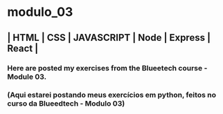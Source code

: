 # modulo_03

## | HTML | CSS | JAVASCRIPT | Node | Express | React |
### Here are posted my exercises from the Blueetech course - Module 03.
### (Aqui estarei postando meus exercícios em python, feitos no curso da Blueedtech - Modulo 03)
